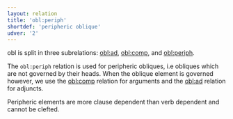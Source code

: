 ```yaml
---
layout: relation
title: 'obl:periph'
shortdef: 'peripheric oblique'
udver: '2'
---
```


obl is split in three subrelations: [obl:ad](), [obl:comp](), and [obl:periph]().

The `obl:periph` relation is used for peripheric obliques, i.e obliques which are not governed by their heads. When the oblique element is governed however, we use the [obl:comp]() relation for arguments and the [obl:ad]() relation for adjuncts.

Peripheric elements are more clause dependent than verb dependent and cannot be clefted.
<!-- Interlanguage links updated Út zář 29 20:32:00 CEST 2020 -->
